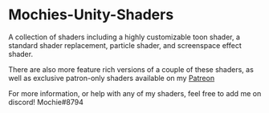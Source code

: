 # Mochies-Unity-Shaders

A collection of shaders including a highly customizable toon shader, a standard shader replacement, particle shader, and screenspace effect shader. 

There are also more feature rich versions of a couple of these shaders, as well as exclusive patron-only shaders available on my [Patreon](mochie.moe)

For more information, or help with any of my shaders, feel free to add me on discord! Mochie#8794

